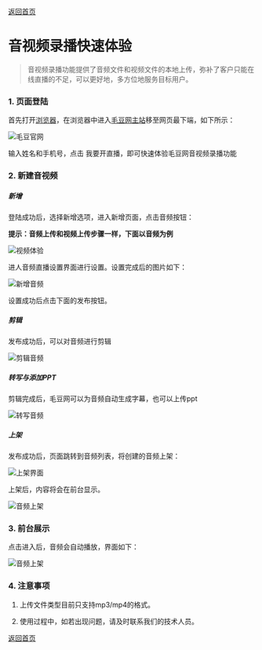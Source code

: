 [返回首页](../../README.md)

# 音视频录播快速体验

> 音视频录播功能提供了音频文件和视频文件的本地上传，弥补了客户只能在线直播的不足，可以更好地，多方位地服务目标用户。

### 1. 页面登陆

首先打开[浏览器](http://www.google.cn/intl/zh-CN/chrome/browser/desktop/index.html)，在浏览器中进入[毛豆网主站](https://www.maodou.io)移至网页最下端，如下所示：

![毛豆官网](https://of6ygwuso.qnssl.com/maodouioofficialsite.png)

输入姓名和手机号，点击 我要开直播，即可快速体验毛豆网音视频录播功能


### 2. 新建音视频

##### 新增

登陆成功后，选择新增选项，进入新增页面，点击音频按钮：

**提示：音频上传和视频上传步骤一样，下面以音频为例**

![视频体验](https://of6ygwuso.qnssl.com/intro-audio-1.png)

进人音频直播设置界面进行设置。设置完成后的图片如下：

![新增音频](https://of6ygwuso.qnssl.com/intro-audio-2.png)

设置成功后点击下面的发布按钮。

##### 剪辑

发布成功后，可以对音频进行剪辑

![剪辑音频](https://of6ygwuso.qnssl.com/intro-audio-3.png)


##### 转写与添加PPT
剪辑完成后，毛豆网可以为音频自动生成字幕，也可以上传ppt

![转写音频](https://of6ygwuso.qnssl.com/intro-audio-4.png)

##### 上架

发布成功后，页面跳转到音频列表，将创建的音频上架：

![上架界面](https://of6ygwuso.qnssl.com/intro-audio-5.png)

上架后，内容将会在前台显示。

![音频上架](https://of6ygwuso.qnssl.com/intro-audio-6.png)

### 3. 前台展示

点击进入后，音频会自动播放，界面如下：

![音频上架](https://of6ygwuso.qnssl.com/intro-audio-7.png)

### 4. 注意事项

1. 上传文件类型目前只支持mp3/mp4的格式。

2. 使用过程中，如若出现问题，请及时联系我们的技术人员。

[返回首页](../../README.md)
